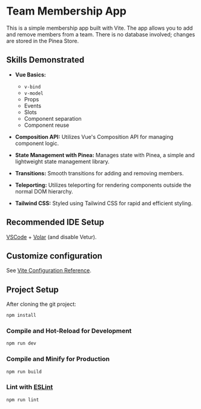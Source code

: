 # Team Membership App

This is a simple membership app built with Vite. The app allows you to add and remove members from a team. There is no database involved; changes are stored in the Pinea Store.

## Skills Demonstrated

- **Vue Basics:**
    - `v-bind`
    - `v-model`
    - Props
    - Events
    - Slots
    - Component separation
    - Component reuse

- **Composition API:** Utilizes Vue's Composition API for managing component logic.

- **State Management with Pinea:** Manages state with Pinea, a simple and lightweight state management library.

- **Transitions:** Smooth transitions for adding and removing members.

- **Teleporting:** Utilizes teleporting for rendering components outside the normal DOM hierarchy.

- **Tailwind CSS:** Styled using Tailwind CSS for rapid and efficient styling.


## Recommended IDE Setup

[VSCode](https://code.visualstudio.com/) + [Volar](https://marketplace.visualstudio.com/items?itemName=Vue.volar) (and disable Vetur).

## Customize configuration

See [Vite Configuration Reference](https://vitejs.dev/config/).

## Project Setup

After cloning the git project:

```sh
npm install
```

### Compile and Hot-Reload for Development

```sh
npm run dev
```

### Compile and Minify for Production

```sh
npm run build
```

### Lint with [ESLint](https://eslint.org/)

```sh
npm run lint
```
